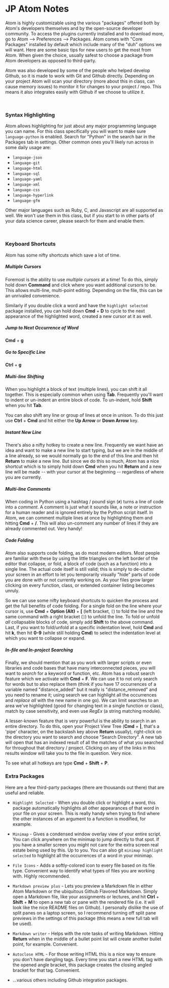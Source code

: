 # JP Atom Notes
Atom is highly customizable using the various "packages" offered both by Atom's developers themselves and by the open-source developer community.  To access the plugins currently installed and to download more, go to Atom --> Preferences --> Packages. Atom comes with "Core Packages" installed by default which include many of the "duh" options we will want.  Here are some basic tips for new users to get the most from Atom.  When given the choice, usually safest to choose a package from Atom developers as opposed to third-party.  

Atom was also developed by some of the people who helped develop Github, so it is made to work with Git and Github directly.  Depending on your project Atom will scan your directory (more about this in class, can cause memory issues) to monitor it for changes to your project / repo.  This means it also integrates easily with Github if we choose to utilize it.  

<BR>

### Syntax Highlighting
Atom allows highlighting for just about any major programming language you can name.  For this class specifically you will want to make sure `language-python` is enabled.  Search for "Python" in the search bar in the Packages tab in settings.  Other common ones you'll likely run across in some daily usage are:

+ `language-json`
+ `language-git`
+ `language-html`
+ `language-sql`
+ `language-yaml`
+ `language-xml`
+ `language-css`
+ `language-hyperlink`
+ `language-gfm`

Other major languages such as Ruby, C, and Javascript are all supported as well.  We won't use them in this class, but if you start to in other parts of your data science career, please search for them and enable them.

<BR>

### Keyboard Shortcuts
Atom has some nifty shortcuts which save a lot of time.

##### Multiple Cursors
Foremost is the ability to use _multiple cursors_ at a time!  To do this, simply hold down __Command__ and click where you want additional cursors to be.  This allows multi-line, multi-point editing.  Depending on the file, this can be an unrivaled convenience.

Similarly if you double click a word and have the `highlight selected` package installed, you can hold down __Cmd__ + __D__ to cycle to the next appearance of the highlighted word, created a new cursor at it as well.

##### Jump to Next Occurrence of Word
__Cmd__ + __g__

##### Go to Specific Line
__Ctrl__ + __g__

##### Multi-line Shifting
When you highlight a block of text (multiple lines), you can shift it all together.  This is especially common when using __Tab__.  Frequently you'll want to indent or un-indent an entire block of code.  To un-indent, hold __Shift__ when you hit __Tab__.

You can also shift any line or group of lines at once in unison.  To do this just use __Ctrl__ + __Cmd__ and hit either the __Up Arrow__ or __Down Arrow__ key.  

##### Instant New Line
There's also a nifty hotkey to create a new line.  Frequently we want have an idea and want to make a new line to start typing, but we are in the middle of a line already, so we would normally go to the end of this line and then hit __Return__ to make a new line.  But since we do this so much, Atom has a nice shortcut which is to simply hold down __Cmd__ when you hit __Return__ and a new line will be made -- with your cursor at the beginning -- regardless of where you are currently.

##### Multi-line Comments
When coding in Python using a hashtag / pound sign (`#`) turns a line of code into a _comment_.  A comment is just what it sounds like, a note or instruction for a human reader and is ignored entirely by the Python script itself.  In Atom, we can comment multiple lines at once by highlighting them and hitting __Cmd__ + __/__.  This will also un-comment any number of lines if they are already commented out.  Very handy!

##### Code Folding
Atom also supports code folding, as do most modern editors.  Most people are familiar with these by using the little triangles on the left border of the editor that collapse, or fold, a block of code (such as a function) into a single line.  The actual code itself is still valid; this is simply to de-clutter your screen in an effort to let you temporarily visually "hide" parts of code you are done with or not currently working on.  As your files grow larger clicking on every function, class, or extended container listing becomes unruly.  

So we can use some nifty keyboard shortcuts to quicken the process and get the full benefits of code folding.  For a single fold on the line where your cursor is, use __Cmd__ + __Option (Alt)__ + __[__ (left bracket, `[`) to fold the line and the same command with a right bracket (`]`) to unfold the line.  To fold or unfold _all_ collapsable blocks of code, simply add __Shift__ to the above command.  Last, if you want to fold/unfold at a specific indentation level, hold __Cmd__ and hit __k__, then hit __0-9__ (while still holding __Cmd__) to select the indentation level at which you want to collapse or expand.  

##### In-file and In-project Searching
Finally, we should mention that as you work with larger scripts or even libraries and code bases that have many interconnected pieces, you will want to _search_ for a keyword or function, etc.  Atom has a robust search feature which we activate with __Cmd__ + __F__.  We can use it to not only search for words but to also replace them (think if you have 17 occurrences of a variable named "distance_added" but it really is "distance_removed" and you need to rename it; using search we can highlight all the occurrences and _replace all_ with the new name in one go).  We can limit searches to an area we've highlighted (good for changing text in a single function or class), match by case sensitivity, and even use _RegEx_ (a string matching module).  

A lesser-known feature that is very powerful is the ability to search in an entire directory.  To do this, open your Project View Tree (__Cmd__ + __|__, that's a 'pipe' character, on the backslash key above __Return__ usually), right-click on the directory you want to search and choose "Search Directory".  A new tab will open that has an indexed result of all the matches of what you searched for throughout that directory / project.  Clicking on any of the links in this results window will take you to the file in question.  Very nice.


To see what all hotkeys are type __Cmd__ + __Shift__ + __P__.





### Extra Packages
Here are a few third-party packages (there are thousands out there) that are useful and reliable.

+ `Highlight Selected` - When you double click or highlight a word, this package automatically highlights all other appearances of that word in your file on your screen.  This is really handy when trying to find where the other instances of an argument to a function is modified, for example.

+ `Minimap` - Gives a condensed window overlay view of your entire script.  You can click anywhere on the minimap to jump directly to that spot.  If you have a smaller screen you might not care for the extra screen real estate being used by this.  Up to you.  You can also git `minimap highlight selected` to highlight all the occurrences of a word in your minimap.

+ `File Icons` - Adds a softly-colored icon to every file based on its file type.  Convenient way to identify what types of files you are working with.  Highly recommended.

+ `Markdown preview plus` - Lets you preview a Markdown file in either Atom Markdown or the ubiquitous Github Flavored Markdown.  Simply open a Markdown file, like your assignments or lectures, and hit __Ctrl__ + __Shift__ + __M__ to open a new tab or pane with the rendered file (i.e. it will look like the nice README files on Github).  I personally dislike the use of split panes on a laptop screen, so I recommend turning off split pane previews in the settings of this package (this means a new full tab will be used).

+ `Markdown writer` - Helps with the rote tasks of writing Markdown.  Hitting __Return__ when in the middle of a bullet point list will create another bullet point, for example.  Convenient.

+ `Autoclose HTML` - For those writing HTML this is a nice way to ensure you don't have dangling tags.  Every time you start a new HTML tag with the opened angle bracket, this package creates the closing angled bracket for that tag.  Convenient.

+ ...various others including Github integration packages.  
